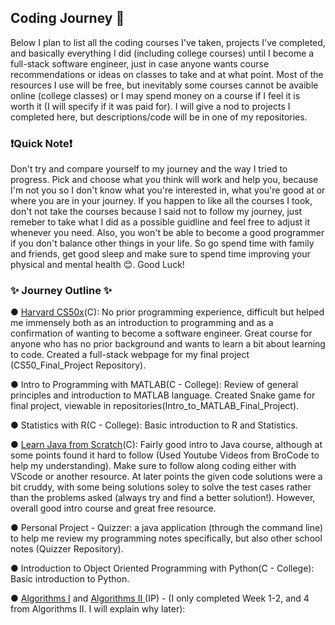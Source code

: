 ## Coding Journey 🧗
Below I plan to list all the coding courses I've taken, projects I've completed, and basically everything I did (including college courses) until I become a full-stack software engineer, just in case anyone wants course recommendations or ideas on classes to take and at what point. Most of the resources I use will be free, but inevitably some courses cannot be avaible online (college classes) or I may spend money on a course if I feel it is worth it (I will specify if it was paid for). I will give a nod to projects I completed here, but descriptions/code will be in one of my repositories.
### ❗Quick Note❗
Don't try and compare yourself to my journey and the way I tried to progress. Pick and choose what you think will work and help you, because I'm not you so I don't know what you're interested in, what you're good at or where you are in your journey. If you happen to like all the courses I took, don't not take the courses because I said not to follow my journey, just remeber to take what I did as a possible guidline and feel free to adjust it whenever you need. Also, you won't be able to become a good programmer if you don't balance other things in your life. So go spend time with family and friends, get good sleep and make sure to spend time improving your physical and mental health 😊. Good Luck!

### ✨ Journey Outline ✨

● <a href ="https://pll.harvard.edu/course/cs50-introduction-computer-science?delta=0" target="blank"> Harvard CS50x</a>(C): No prior programming experience, difficult but helped me immensely both as an introduction to programming and as a confirmation of wanting to become a software engineer. Great course for anyone who has no prior background and wants to learn a bit about learning to code. Created a full-stack webpage for my final project (CS50_Final_Project Repository).

● Intro to Programming with MATLAB(C - College): Review of general principles and introduction to MATLAB language. Created Snake game for final project, viewable in repositories(Intro_to_MATLAB_Final_Project).

● Statistics with R(C - College): Basic introduction to R and Statistics.

● <a href ="https://www.educative.io/courses/learn-java-from-scratch" target ="blank">Learn Java from Scratch</a>(C): Fairly good intro to Java course, although at some points found it hard to follow (Used Youtube Videos from BroCode to help my understanding). Make sure to follow along coding either with VScode or another resource. At later points the given code solutions were a bit cruddy, with some being solutions soley to solve the test cases rather than the problems asked (always try and find a better solution!). However, overall good intro course and great free resource.

● Personal Project - Quizzer: a java application (through the command line) to help me review my programming notes specifically, but also other school notes (Quizzer Repository). 

● Introduction to Object Oriented Programming with Python(C - College): Basic introduction to Python.

● <a href= "https://www.coursera.org/learn/algorithms-part1" target ="blank"> Algorithms I</a> and <a href="https://www.coursera.org/learn/algorithms-part2"> Algorithms II </a>(IP) - (I only completed Week 1-2, and 4 from Algorithms II. I will explain why later): 

